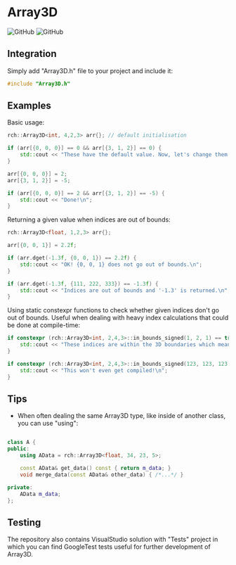 # Array3D

![GitHub](https://img.shields.io/github/license/A9Radeus/Array3D)
![GitHub](https://img.shields.io/badge/language-C%2B%2B17-blue)

## Integration

Simply add "Array3D.h" file to your project and include it:
```cpp 
#include "Array3D.h"
```

## Examples

Basic usage:

```cpp
rch::Array3D<int, 4,2,3> arr{}; // default initialisation

if (arr[{0, 0, 0}] == 0 && arr[{3, 1, 2}] == 0) {
    std::cout << "These have the default value. Now, let's change them.\n";
}

arr[{0, 0, 0}] = 2;
arr[{3, 1, 2}] = -5;

if (arr[{0, 0, 0}] == 2 && arr[{3, 1, 2}] == -5) {
    std::cout << "Done!\n";
}
```

Returning a given value when indices are out of bounds:

```cpp
rch::Array3D<float, 1,2,3> arr{};

arr[{0, 0, 1}] = 2.2f;

if (arr.dget(-1.3f, {0, 0, 1}) == 2.2f) {
    std::cout << "OK! {0, 0, 1} does not go out of bounds.\n";
}

if (arr.dget(-1.3f, {111, 222, 333}) == -1.3f) {
    std::cout << "Indices are out of bounds and '-1.3' is returned.\n";
}
```

Using static constexpr functions to check whether given indices don't go out of bounds. Useful when dealing with heavy index calculations that could be done at compile-time:

```cpp
if constexpr (rch::Array3D<int, 2,4,3>::in_bounds_signed(1, 2, 1) == true) {
    std::cout << "These indices are within the 3D boundaries which means the if statement doesn't have to be evaluated at runtime!\n"; 
}

if constexpr (rch::Array3D<int, 2,4,3>::in_bounds_signed(123, 123, 123) == true) {
    std::cout << "This won't even get compiled!\n"; 
}
```

## Tips

* When often dealing the same Array3D type, like inside of another class, you can use "using":

```cpp

class A {
public:
    using AData = rch::Array3D<float, 34, 23, 5>;

    const AData& get_data() const { return m_data; }
    void merge_data(const AData& other_data) { /*...*/ }

private:
    AData m_data;
};

```

## Testing

The repository also contains VisualStudio solution with "Tests" project in which you can find GoogleTest tests useful for further development of Array3D. 